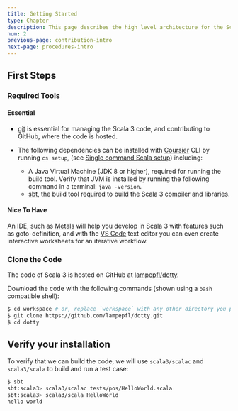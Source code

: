 ```yaml
---
title: Getting Started
type: Chapter
description: This page describes the high level architecture for the Scala 3 compiler.
num: 2
previous-page: contribution-intro
next-page: procedures-intro
---
```


## First Steps

### Required Tools

#### Essential

- [git] is essential for managing the Scala 3 code, and contributing to GitHub, where the code is hosted.

- The following dependencies can be installed with [Coursier] CLI by running `cs setup`, (see
  [Single command Scala setup][cs-setup-blog]) including:
  - A Java Virtual Machine (JDK 8 or higher), required for running the build tool. Verify that JVM is
    installed by running the following command in a terminal: `java -version`.
  - [sbt], the build tool required to build the Scala 3 compiler and libraries.

#### Nice To Have

An IDE, such as [Metals] will help you develop in Scala 3 with features such as goto-definition,
and with the [VS Code][vs-code] text editor you can even create interactive worksheets for an
iterative workflow.

### Clone the Code
The code of Scala 3 is hosted on GitHub at [lampepfl/dotty].

Download the code with the following commands (shown using a `bash` compatible shell):

```bash
$ cd workspace # or, replace `workspace` with any other directory you prefer
$ git clone https://github.com/lampepfl/dotty.git
$ cd dotty
```

## Verify your installation

To verify that we can build the code, we will use `scala3/scalac` and `scala3/scala` to build
and run a test case:
```bash
$ sbt
sbt:scala3> scala3/scalac tests/pos/HelloWorld.scala
sbt:scala3> scala3/scala HelloWorld
hello world
```


[git]: https://git-scm.com
[cs-setup-blog]: https://alexarchambault.github.io/posts/2020-09-21-cs-setup.html
[sbt]: https://www.scala-sbt.org/
[Metals]: https://scalameta.org/metals/
[Coursier]: https://get-coursier.io/docs/cli-installation
[vs-code]: https://code.visualstudio.com
[lampepfl/dotty]: https://github.com/lampepfl/dotty
